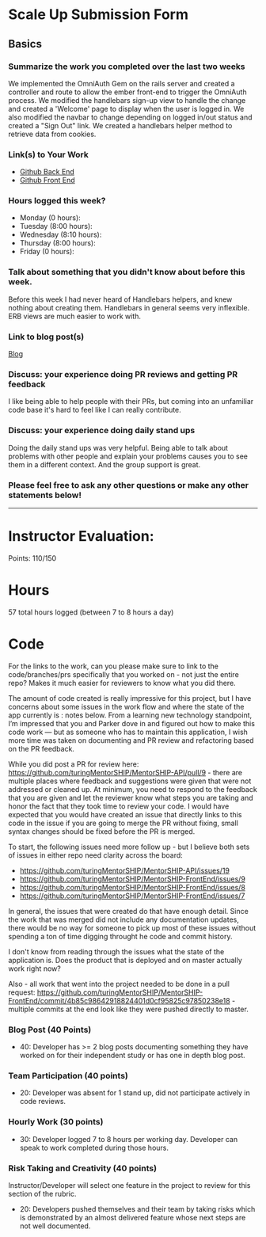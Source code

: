 # Scale Up Submission Form

## Basics

### Summarize the work you completed over the last two weeks

We implemented the OmniAuth Gem on the rails server and created a controller and route to allow the ember front-end to trigger the OmniAuth process. We modified the handlebars sign-up view to handle the change and created a 'Welcome' page to display when the user is logged in. We also modified the navbar to change depending on logged in/out status and created a "Sign Out" link. We created a handlebars helper method to retrieve data from cookies.

### Link(s) to Your Work

 - [Github Back End](https://github.com/turingMentorSHIP/MentorSHIP-API)
 - [Github Front End](https://github.com/turingMentorSHIP/MentorSHIP-FrontEnd)

### Hours logged this week?

- Monday (0 hours):
- Tuesday (8:00 hours):
- Wednesday (8:10 hours):
- Thursday (8:00 hours):
- Friday (0 hours):

### Talk about something that you didn't know about before this week.
Before this week I had never heard of Handlebars helpers, and knew nothing about creating them. Handlebars in general seems very inflexible. ERB views are much easier to work with.

### Link to blog post(s)
[Blog](https://medium.com/@karavol27/basics-of-regexs-5e0a09c47b38#.j77bjmu0k)

### Discuss: your experience doing PR reviews and getting PR feedback
I like being able to help people with their PRs, but coming into an unfamiliar code base it's hard to feel like I can really contribute.

### Discuss: your experience doing daily stand ups
Doing the daily stand ups was very helpful. Being able to talk about problems with other people and explain your problems causes you to see them in a different context. And the group support is great.

### Please feel free to ask any other questions or make any other statements below!

-----

# Instructor Evaluation:

Points: 110/150

# Hours

57 total hours logged (between 7 to 8 hours a day)

# Code

For the links to the work, can you please make sure to link to the code/branches/prs specifically that you worked on - not just the entire repo? Makes it much easier for reviewers to know what you did there. 

The amount of code created is really impressive for this project, but I have concerns about some issues in the work flow and where the state of the app currently is : notes below. From a learning new technology standpoint, I’m impressed that you and Parker dove in and figured out how to make this code work — but as someone who has to maintain this application, I wish more time was taken on documenting and PR review and refactoring based on the PR feedback.

While you did post a PR for review here: https://github.com/turingMentorSHIP/MentorSHIP-API/pull/9 - there are multiple places where feedback and suggestions were given that were not addressed or cleaned up. At minimum, you need to respond to the feedback that you are given and let the reviewer know what steps you are taking and honor the fact that they took time to review your code. I would have expected that you would have created an issue that directly links to this code in the issue if you are going to merge the PR without fixing, small syntax changes should be fixed before the PR is merged.

To start, the following issues need more follow up - but I believe both sets of issues in either repo need clarity across the board: 

- https://github.com/turingMentorSHIP/MentorSHIP-API/issues/19
- https://github.com/turingMentorSHIP/MentorSHIP-FrontEnd/issues/9
- https://github.com/turingMentorSHIP/MentorSHIP-FrontEnd/issues/8
- https://github.com/turingMentorSHIP/MentorSHIP-FrontEnd/issues/7

In general, the issues that were created do that have enough detail. Since the work that was merged did not include any documentation updates, there would be no way for someone to pick up most of these issues without spending a ton of time digging throught he code and commit history.

I don't know from reading through the issues what the state of the application is. Does the product that is deployed and on master actually work right now?

Also - all work that went into the project needed to be done in a pull request: https://github.com/turingMentorSHIP/MentorSHIP-FrontEnd/commit/4b85c98642918824401d0cf95825c97850238e18 - multiple commits at the end look like they were pushed directly to master.

### Blog Post (40 Points)  

  * 40: Developer has >= 2 blog posts documenting something they have worked on for their independent study or has one in depth blog post.

### Team Participation (40 points)

  * 20: Developer was absent for 1 stand up, did not participate actively in code reviews.

### Hourly Work (30 points)

  * 30: Developer logged 7 to 8 hours per working day. Developer can speak to work completed during those hours.

### Risk Taking and Creativity (40 points)

  Instructor/Developer will select one feature in the project to review for this section of the rubric.

  * 20: Developers pushed themselves and their team by taking risks which is demonstrated by an almost delivered feature whose next steps are not well documented.
